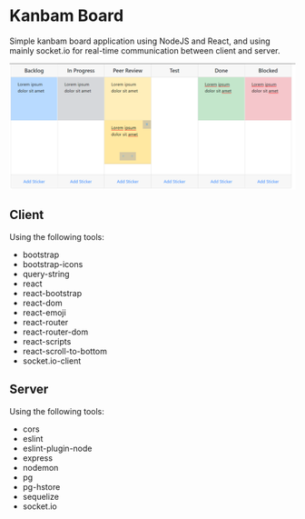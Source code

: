 # Kanbam Board

Simple kanbam board application using NodeJS and React, and using mainly socket.io for real-time communication between client and server.

![Kanbam Board](https://github.com/RhuanKrum/kanban-board/blob/master/client/public/kanbam-board-sample-01.png)

## Client

Using the following tools:
* bootstrap
* bootstrap-icons
* query-string
* react
* react-bootstrap
* react-dom
* react-emoji
* react-router
* react-router-dom
* react-scripts
* react-scroll-to-bottom
* socket.io-client

## Server

Using the following tools:
* cors
* eslint
* eslint-plugin-node
* express
* nodemon
* pg
* pg-hstore
* sequelize
* socket.io